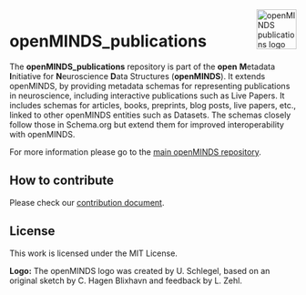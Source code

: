 <a href="https://github.com/HumanBrainProject/openMINDS_publications/blob/v1/img/light_openMINDS-pub-logo.png">
    <img src="https://github.com/HumanBrainProject/openMINDS_publications/blob/v1/img/light_openMINDS-pub-logo.png" alt="openMINDS publications logo" title="openMINDS publications" align="right" height="70" />
</a>

# openMINDS_publications

The **openMINDS_publications** repository is part of the **open** **M**etadata **I**nitiative for **N**euroscience **D**ata Structures (**openMINDS**). It extends openMINDS, by providing metadata schemas for representing publications in neuroscience, including interactive publications such as Live Papers. It includes schemas for articles, books, preprints, blog posts, live papers, etc., linked to other openMINDS entities such as Datasets. The schemas closely follow those in Schema.org but extend them for improved interoperability with openMINDS.

For more information please go to the [main openMINDS repository](https://github.com/HumanBrainProject/openMINDS).

## How to contribute
Please check our [contribution document](https://github.com/HumanBrainProject/openMINDS/blob/main/CONTRIBUTING.md).

## License
This work is licensed under the MIT License.

**Logo:** The openMINDS logo was created by U. Schlegel, based on an original sketch by C. Hagen Blixhavn and feedback by L. Zehl.
